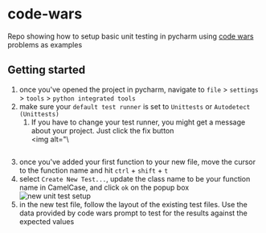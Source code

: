 # code-wars

Repo showing how to setup basic unit testing in pycharm using [code wars](https://www.codewars.com/) problems as
examples

## Getting started

1. once you've opened the project in pycharm, navigate to `file` > `settings` > `tools` > `python integrated tools`
2. make sure your `default test runner` is set to `Unittests` or `Autodetect (Unittests)`
    1. If you have to change your test runner, you might get a message about your project. Just click the fix button  
       <img alt="\
   ```
4. once you've added your first function to your new file, move the cursor to the function name and hit `ctrl` + `shift` + `t`
5. select `Create New Test...`, update the class name to be your function name in CamelCase, and click `ok` on the popup box  
    <img alt="new unit test setup" src="/admin/image/new_unit_test_setup.png"/>
6. in the new test file, follow the layout of the existing test files. Use the data provided by code wars prompt to test
   for the results against the expected values